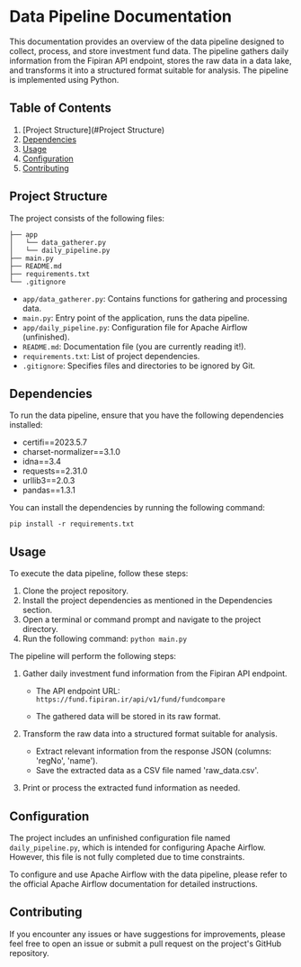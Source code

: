 # Data Pipeline Documentation
This documentation provides an overview of the data pipeline designed to collect, process, and store investment fund data. The pipeline gathers daily information from the Fipiran API endpoint, stores the raw data in a data lake, and transforms it into a structured format suitable for analysis. The pipeline is implemented using Python.

## Table of Contents
1. [Project Structure](#Project Structure)
2. [Dependencies](#Dependencies)
3. [Usage](#Usage)
4. [Configuration](#Configuration)
5. [Contributing](#Contributing)

## Project Structure
The project consists of the following files:
```
├── app
│   └── data_gatherer.py
│   └── daily_pipeline.py
├── main.py
├── README.md
├── requirements.txt
└── .gitignore
```
* `app/data_gatherer.py`: Contains functions for gathering and processing data.
* `main.py`: Entry point of the application, runs the data pipeline.
* `app/daily_pipeline.py`: Configuration file for Apache Airflow (unfinished).
* `README.md`: Documentation file (you are currently reading it!).
* `requirements.txt`: List of project dependencies.
* `.gitignore`: Specifies files and directories to be ignored by Git.
## Dependencies
To run the data pipeline, ensure that you have the following dependencies installed:

* certifi==2023.5.7
* charset-normalizer==3.1.0
* idna==3.4
* requests==2.31.0
* urllib3==2.0.3
* pandas==1.3.1

You can install the dependencies by running the following command:

```
pip install -r requirements.txt
```
## Usage
To execute the data pipeline, follow these steps:

1. Clone the project repository.
2. Install the project dependencies as mentioned in the Dependencies section.
3. Open a terminal or command prompt and navigate to the project directory.
4. Run the following command:
`python main.py`

The pipeline will perform the following steps:


1. Gather daily investment fund information from the Fipiran API endpoint.

    * The API endpoint URL: `https://fund.fipiran.ir/api/v1/fund/fundcompare`

    * The gathered data will be stored in its raw format.
2. Transform the raw data into a structured format suitable for analysis.

    * Extract relevant information from the response JSON (columns: 'regNo', 'name').
    * Save the extracted data as a CSV file named 'raw_data.csv'.
3. Print or process the extracted fund information as needed.

## Configuration
The project includes an unfinished configuration file named `daily_pipeline.py`, which is intended for configuring Apache Airflow. However, this file is not fully completed due to time constraints.

To configure and use Apache Airflow with the data pipeline, please refer to the official Apache Airflow documentation for detailed instructions.

## Contributing
If you encounter any issues or have suggestions for improvements, please feel free to open an issue or submit a pull request on the project's GitHub repository.



